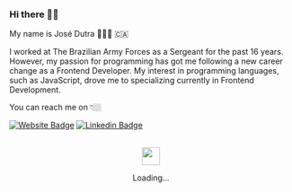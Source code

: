 ### Hi there 🖖🏽

<!--
**dutraneto/dutraneto** is a ✨ _special_ ✨ repository because its `README.md` (this file) appears on your GitHub profile.

Here are some ideas to get you started:

- 🔭 I’m currently working on ...
- 🌱 I’m currently learning ...
- 👯 I’m looking to collaborate on ...
- 🤔 I’m looking for help with ...
- 💬 Ask me about ...
- 📫 How to reach me: ...
- 😄 Pronouns: ...
- ⚡ Fun fact: ...
-->

My name is José Dutra 👨🏽‍💻 🇨🇦

I worked at The Brazilian Army Forces as a Sergeant for
the past 16 years. However, my passion for programming has got me
following a new career change as a Frontend Developer. My interest in
programming languages, such as JavaScript, drove me to specializing
currently in Frontend Development.

You can reach me on 👇🏼

[![Website Badge](https://img.shields.io/badge/Website-dutraneto.tech-black)](https://dutraneto.tech)
[![Linkedin Badge](https://img.shields.io/badge/-LinkedIn-blue?style=flat-square&logo=Linkedin&logoColor=white&link=https://www.linkedin.com/in/dutraneto)](https://www.linkedin.com/in/dutraneto)

<div align="center">
  <br />
  <img src="https://github.githubassets.com/images/spinners/octocat-spinner-128.gif" width="32" height="32" />
  <p>Loading...</p>
  <br />
</div>
